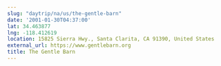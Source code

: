 ```yaml
---
slug: "daytrip/na/us/the-gentle-barn"
date: '2001-01-30T04:37:00'
lat: 34.463877
lng: -118.412619
location: 15825 Sierra Hwy., Santa Clarita, CA 91390, United States
external_url: https://www.gentlebarn.org
title: The Gentle Barn
---
```




